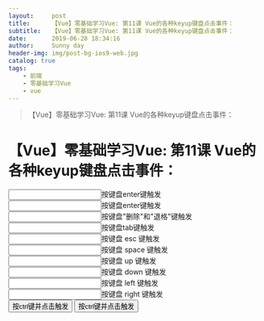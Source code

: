 ```yaml
---
layout:     post
title:      【Vue】零基础学习Vue: 第11课 Vue的各种keyup键盘点击事件：
subtitle:   【Vue】零基础学习Vue: 第11课 Vue的各种keyup键盘点击事件：
date:       2019-06-28 18:34:16
author:     Sunny day
header-img: img/post-bg-ios9-web.jpg
catalog: true
tags:
    - 前端
    - 零基础学习Vue
    - vue
---
```


>【Vue】零基础学习Vue: 第11课 Vue的各种keyup键盘点击事件：

# 【Vue】零基础学习Vue: 第11课 Vue的各种keyup键盘点击事件：

<!DOCTYPE html> <html lang="en"> <head> <meta charset="UTF-8"> <title>Document</title> <script src="https://cdn.jsdelivr.net/npm/vue@2.6.10/dist/vue.js"></script> </head> <body> <div id="app"> <!-- 按enter键 抬起触发 --> <input type="text" @keyup.enter="fn">按键盘enter键触发<br> <input type="text" @keyup.13="fn">按键盘enter键触发<br> <!-- 按"删除"和"退格"键 抬起触发 --> <input type="text" @keyup.delete="fn">按键盘"删除"和"退格"键触发<br> <!-- 按tab键 抬起触发 --> <input type="text" @keyup.tab="fn">按键盘tab键触发<br> <!-- 按 esc 键 抬起触发 --> <input type="text" @keyup.esc="fn">按键盘 esc 键触发<br> <!-- 按 space 键 抬起触发 --> <input type="text" @keyup.space="fn">按键盘 space 键触发<br> <!-- 按 上 下 左 右 键 抬起触发 --> <input type="text" @keyup.up="fn">按键盘 up 键触发<br> <input type="text" @keyup.down="fn">按键盘 down 键触发<br> <input type="text" @keyup.left="fn">按键盘 left 键触发<br> <input type="text" @keyup.right="fn">按键盘 right 键触发<br> <!-- 只要 Ctrl 被按下并点击就触发 --> <button @click.ctrl="fn">按ctrl键并点击触发</button> <!--（exact精确按下某键） 有且只有 Ctrl 被按下并点击的时候才触发 --> <button @click.ctrl.exact="fn">按ctrl键并点击触发</button> </div> <script> let vm = new Vue({ el:"/#app", methods:{ fn(){ console.log(1111) } } }) </script> </body> </html>

 


